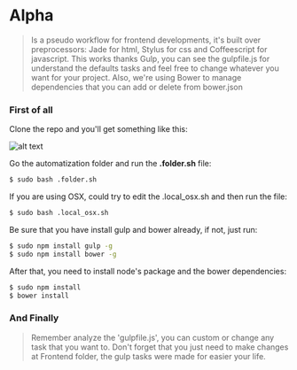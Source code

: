 # Alpha
> Is a pseudo workflow for frontend developments, it's built over preprocessors: Jade for html, Stylus for css and Coffeescript for javascript.
> This works thanks Gulp, you can see the gulpfile.js for understand the defaults tasks and feel free to change whatever you want for your project.
> Also, we're using Bower to manage dependencies that you can add or delete from bower.json


### First of all
Clone the repo and you'll get something like this:

![alt text](http://i60.tinypic.com/zl505i.png "Title")
 
Go the automatization folder and run the **.folder.sh** file:
```sh
$ sudo bash .folder.sh
```
If you are using OSX, could try to edit the .local_osx.sh and then run the file:  
```sh
$ sudo bash .local_osx.sh
```
Be sure that you have install gulp and bower already, if not, just run:
```sh
$ sudo npm install gulp -g
$ sudo npm install bower -g
```
After that, you need to install node's package and the bower dependencies:
```sh
$ sudo npm install
$ bower install
```
### And Finally
> Remember analyze the 'gulpfile.js', you can custom or change any task that you want to. Don't forget that you just need to make changes at Frontend folder, the gulp tasks were made for easier your life.
